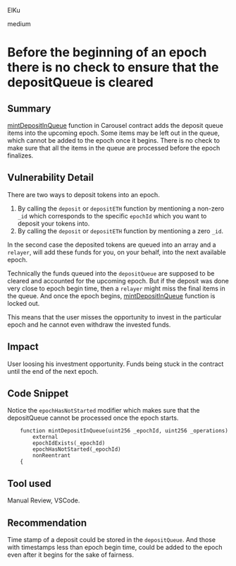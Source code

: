 ElKu

medium

# Before the beginning of an epoch there is no check to ensure that the depositQueue is cleared

## Summary

[mintDepositInQueue](https://github.com/sherlock-audit/2023-03-Y2K/blob/main/Earthquake/src/v2/Carousel/Carousel.sol#L310) function in Carousel contract adds the deposit queue items into the upcoming epoch. Some items may be left out in the queue, which cannot be added to the epoch once it begins. There is no check to make sure that all the items in the queue are processed before the epoch finalizes. 

## Vulnerability Detail

There are two ways to deposit tokens into an epoch. 
1. By calling the `deposit` or `depositETH` function by mentioning a non-zero `_id` which corresponds to the specific `epochId` which you want to deposit your tokens into. 
2. By calling the `deposit` or `depositETH` function by mentioning a zero `_id`. 

In the second case the deposited tokens are queued into an array and a `relayer`, will add these funds for you, on your behalf, into the next available epoch. 

Technically the funds queued into the `depositQueue` are supposed to be cleared and accounted for the upcoming epoch. But if the deposit was done very close to epoch begin time, then a `relayer` might miss the final items in the queue. And once the epoch begins, [mintDepositInQueue](https://github.com/sherlock-audit/2023-03-Y2K/blob/main/Earthquake/src/v2/Carousel/Carousel.sol#L310) function is locked out. 

This means that the user misses the opportunity to invest in the particular epoch and he cannot even withdraw the invested funds.

## Impact
 
 User loosing his investment opportunity. Funds being stuck in the contract until the end of the next epoch. 

## Code Snippet

Notice the `epochHasNotStarted` modifier which makes sure that the depositQueue cannot be processed once the epoch starts.

```solidity
    function mintDepositInQueue(uint256 _epochId, uint256 _operations)
        external
        epochIdExists(_epochId)
        epochHasNotStarted(_epochId)
        nonReentrant
    {
```

## Tool used

Manual Review, VSCode.

## Recommendation

Time stamp of a deposit could be stored in the `depositQueue`. And those with timestamps less than epoch begin time, could be added to the epoch even after it begins for the sake of fairness. 
